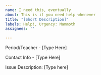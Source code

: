 ```yaml
---
name: I need this, eventually
about: This is if you need help whenever
title: "[Short Description]"
labels: Help!, Urgency: Mammoth
assignees: ''

---
```


Period/Teacher - [Type Here]

Contact Info - [Type Here]

Issue Description:
[Type here]
